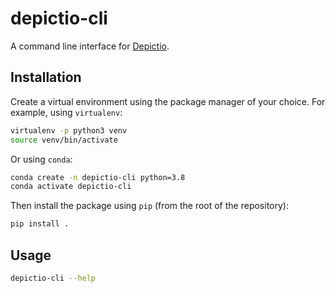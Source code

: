 # depictio-cli 

A command line interface for [Depictio](https://depictio.github.io/depictio-docs/). 

## Installation

Create a virtual environment using the package manager of your choice. For example, using `virtualenv`:

```bash
virtualenv -p python3 venv
source venv/bin/activate
```

Or using `conda`:

```bash
conda create -n depictio-cli python=3.8
conda activate depictio-cli
```

Then install the package using `pip` (from the root of the repository):

```bash
pip install .
```

## Usage

```bash
depictio-cli --help
```